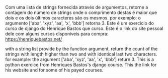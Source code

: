 Com uma lista de strings fornecida através de argumentos, retorne a contagem do número de strings onde o comprimento destas é maior que dois e os dois últimos caracteres são os mesmos. por exemplo: o argumento ['aba', 'xyz', 'aa', 'x', 'bbb'] retorna 3. Este é um exercício do curso de django do Henrique Bastos que curso. Este é o link do site pessoal dele com alguns cursos disponíveis para compra: https://henriquebastos.net/

with a string list provide by the function argument, return the count of the strings with length higher than two and with identical last two characters. for example: the argument ['aba', 'xyz', 'aa', 'x', 'bbb'] return 3. This is a python exercice from Henriques Bastos's django course. This the link for his website and for some of his payed courses.
